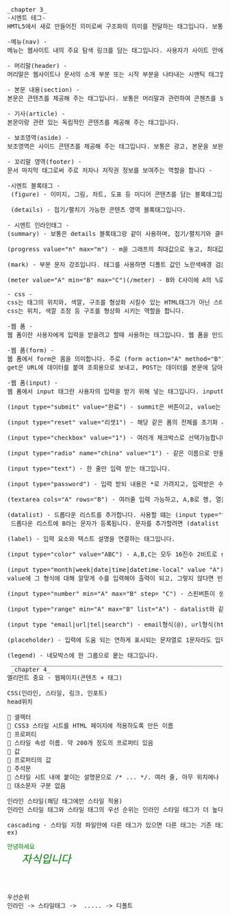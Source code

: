 <pre>_chapter 3_
-시멘트 테그-
HMTL5에서 새로 만들어진 의미로써 구조화의 의미를 전달하는 태그입니다. 보통 시멘트 구조와 시멘트 구조의 서순으로는 머리말(header), 메뉴(nav), 본문내용(section), 기사(article) 보조영역(aside), 꼬리말(footer)으로 되어 있습니다.

-메뉴(nav) -
메뉴는 웹사이트 내의 주요 탐색 링크를 담는 태그입니다. 사용자가 사이트 안에서 주요 페이지로 이동할 수 있게 해주는 링크(하이퍼링크)를 넣어 이해하기 내용과 관련하여 추가적 설명 및 자료를 사용하는 역할입니다

- 머리말(header) -
머리말은 웹사이트나 문서의 소개 부분 또는 시작 부분을 나타내는 시맨틱 태그입니다. 주로 페이지의 제목을 표시 하는 역할입니다. 

- 본문 내용(section) -
본문은 콘텐츠를 제공해 주는 태그입니다. 보통은 머리말과 관련하여 콘첸츠를 보여주는 역할입니다. (section)을 여러개 지정 가능하고, 구분은 (h1 ~ h6)으로 합니다.  

- 기사(article) -
본몬이랑 관련 있는 독립적인 콘텐츠를 제공해 주는 태그입니다. 

- 보조영역(aside) -
보조영역은 사이드 콘텐츠를 제공해 주는 태그입니다. 보통은 광고, 본문을 보완하는 추가적인 정보 제공 등 여러 역할을 합니다. 

- 꼬리말 영역(footer) -
문서 마지막 태그로써 주로 저자나 저작권 정보를 보여주는 역할을 합니다 -

-시멘트 블록태그 -
 (figure) - 이미지, 그림, 차트, 도표 등 미디어 콘텐츠를 담는 블록태그입니다.
 
 (details) - 접기/펼치기 가능한 콘텐츠 영역 블록태그입니다.

- 시멘트 인라인태그 -
(summary) - 보통은 details 블록태그랑 같이 사용하며, 접기/펼치기와 클릭해서 열고 닫는 기능의 역할입니다.
 
(progress value="n" max="m") - m을 그래프의 최대값으로 놓고, 최대값 m인 그래프가 n%만큼 찹니다. (progress)
 
(mark) - 부분 문자 강조입니다. 태그를 사용하면 디폴트 값인 노란색배경 검은 글자로 표기가 되고, css에서 (mark style) 태그를 사용해 background-color으로 배경색 color으로 글자색을 바꿀수 있습니다.
 
(meter value="A" min="B" max="C")(/meter) - B와 C사이에 A의 %로 막대 그래프에 표기합니다  

- css -
css는 태그의 위치와, 색깔, 구조를 형상화 시킬수 있는 HTML태그가 아닌 스타일 언어 입니다. HTML4까지는 css가 없이 HTML4에 종속이 되었는데, HTML5부터 HTML5, css개념이 나누어졌습니다.
css는 위치, 색깔 조정 등 구조를 형상화 시키는 역할을 합니다. 

-웹 폼 -
웹 폼이란 사용자에게 입력을 받을려고 할때 사용하는 태그입니다. 웹 폼을 만드는 태그는 (input), (textarea), (select) 등이 있습니다.

-웹 폼(form) -
웹 폼에서 form은 몸을 의미합니다. 주로 (form action="A" method="B") 를 쓰고,  A는 저장된 url을 뜻하고, B는 get,post가 있는데 
get은 URL에 데이터를 붙여 조회용으로 보내고, POST는 데이터를 본문에 담아 저장이나 민감 정보용으로 보냅니다. 

-웹 폼(input) -
웹 폼에서 input 태그란 사용자의 입력을 받기 위해 넣는 태그입니다. input타입 태그에 입력을 받고, 그 입력을 토대로 form의 action 속성에 있는 곳에 데이터가 전송이 됩니다.
 
(input type="submit" value="완료") - summit은 버튼이고, value는 입력한 문자가 버튼에 뜨도록 하는것 입니다. 

(input type="reset" value="리셋1") - 해당 같은 폼의 전체를 초기화 시킵니다.(리셋1버튼 생성) 

(input type="checkbox" value="1") - 여러개 체크박스로 선택가능합니다.(다중 선택지o)

(input type="radio" name="china" value="1") - 같은 이름으로 만들어야 하고 한개만 선택가능합니다.(다중 선택지x) 

(input type="text") - 한 줄만 입력 받는 태그입니다.

(input type="password") - 입력 받되 내용은 *로 가려지고, 입력받은 수만큼 *의 개수가 증가합니다.

(textarea cols="A" rows="B") - 여러줄 입력 가능하고, A,B로 행, 열을 늘릴 수 있습니다. 주의 사항으로 폼을 열고 닫을 때 (/form)을 사용하기 전에 (/textarea)를 먼저 입력 하고 닫아야 정상적으로 수행이 됩니다.

(datalist) - 드롭다운 리스트를 추가합니다. 사용할 떄는 (input type="text" list="A")에 종속 되어야하고, 그 안에 (datalist id="A") 있어야하고, 그 안에 (option value="B") 라는 문장을 추가해주면 
 드롭다운 리스트에 B라는 문자가 등록됩니다. 문자를 추가할려면 (datalist id="A") 안에 option value를 원하는 문자를 넣어 추가하면 됩니다.
 
(label) - 입력 요소와 텍스트 설명을 연결하는 태그입니다.

(input type="color" value="ABC") - A,B,C는 모두 16진수 2비트로 red, green, bule의 농도를 섞어 색깔을 나타냅니다. 

(input type="month|week|date|time|datetime-local" value "A") - month(yyyy-mm), week(YYYY-Www), date(YYYY-MM-DD), time(hh:mm or hh:mm:ss), datetime-local(YYYY-MM-DDThh:mm) 중에 타입 하나를 선택하여 넣고,
value에 그 형식에 대해 알맞게 수를 입력해야 출력이 되고, 그렇지 않다면 빈화면으로 출력이 됩니다.

(input type="number" min="A" max="B" step= "C") - 스핀버튼이 생성되고 위쪽, 밑쪽 클릭당 최소값 A부터 최대값 B까지 C만큼 증가하거나, 감소합니다.

(input type="range" min="A" max="B" list="A") - datalist와 같이 쓰며, 최솟값 A, 최댓값 B를 설정해 클릭하여 움직일 수 있는 슬라이드 바를 만들고 A의 목록의 값들이 설정됩니다.

(input type "email|url|tel|search") - email형식(@), url형식(http:// or https://), 전화번호 형식(010-1234-1234), action url설정에 맞는 찾아지는 정보가 있습니다.

(placeholder) - 입력에 도움 되는 연하게 표시되는 문자열로 1문자라도 입력받으면 사라집니다. 보통 양식에 대한 힌트를 줄때 사용됩니다.

(legend) - 네모박스에 한 그룹으로 뭍는 태그입니다.
 _________________________________________________________________________________________________________________________________________________________________________
 _chapter 4_
엘리먼트 중요 - 웹페이지(콘텐츠 + 태그)

CSS(인라인, 스타일, 링크, 인포트)
head위치

 셀렉터
 CSS3 스타일 시트를 HTML 페이지에 적용하도록 만든 이름
 프로퍼티
 스타일 속성 이름. 약 200개 정도의 프로퍼티 있음
 값
 프로퍼티의 값
 주석문
 스타일 시트 내에 붙이는 설명문으로 /* ... */. 여러 줄, 아무 위치에나 사용 가능
 대소문자 구분 없음

인라인 스타일(해당 태그에만 스타일 적용)
인라인 스타일 태그와 스타일 태그의 우선 순위는 인라인 스타일 태그가 더 높다.

cascading - 스타일 지정 파일안에 다른 태그가 있으면 다른 태그는 기존 태그의 영향을 받음(위에서 아래서 적용됨)
ex) <p style="color:green">안녕하세요
    <em style="font-size:25px">자식입니다</em> 
    </p>

우선순위
인라인 -> 스타일태그 ->  ..... -> 디폴트
</pre>    










 

